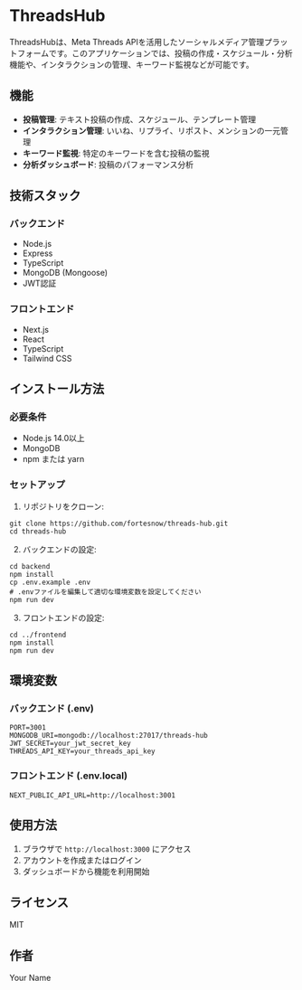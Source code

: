 # ThreadsHub

ThreadsHubは、Meta Threads APIを活用したソーシャルメディア管理プラットフォームです。このアプリケーションでは、投稿の作成・スケジュール・分析機能や、インタラクションの管理、キーワード監視などが可能です。

## 機能

- **投稿管理**: テキスト投稿の作成、スケジュール、テンプレート管理
- **インタラクション管理**: いいね、リプライ、リポスト、メンションの一元管理
- **キーワード監視**: 特定のキーワードを含む投稿の監視
- **分析ダッシュボード**: 投稿のパフォーマンス分析

## 技術スタック

### バックエンド
- Node.js
- Express
- TypeScript
- MongoDB (Mongoose)
- JWT認証

### フロントエンド
- Next.js
- React
- TypeScript
- Tailwind CSS

## インストール方法

### 必要条件
- Node.js 14.0以上
- MongoDB
- npm または yarn

### セットアップ

1. リポジトリをクローン:
```
git clone https://github.com/fortesnow/threads-hub.git
cd threads-hub
```

2. バックエンドの設定:
```
cd backend
npm install
cp .env.example .env
# .envファイルを編集して適切な環境変数を設定してください
npm run dev
```

3. フロントエンドの設定:
```
cd ../frontend
npm install
npm run dev
```

## 環境変数

### バックエンド (.env)
```
PORT=3001
MONGODB_URI=mongodb://localhost:27017/threads-hub
JWT_SECRET=your_jwt_secret_key
THREADS_API_KEY=your_threads_api_key
```

### フロントエンド (.env.local)
```
NEXT_PUBLIC_API_URL=http://localhost:3001
```

## 使用方法

1. ブラウザで `http://localhost:3000` にアクセス
2. アカウントを作成またはログイン
3. ダッシュボードから機能を利用開始

## ライセンス

MIT

## 作者

Your Name 